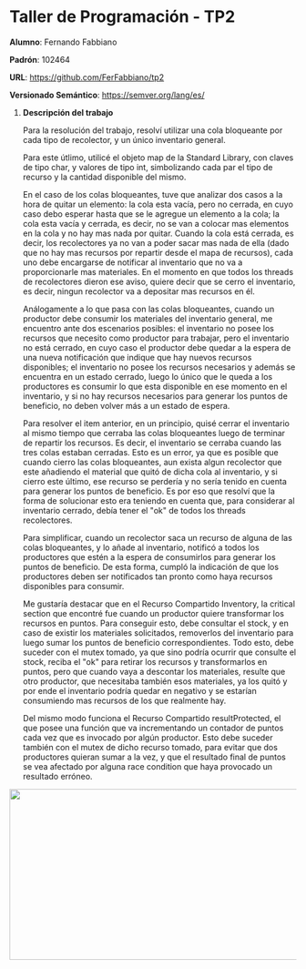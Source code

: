 # Taller de Programación - TP2

**Alumno**: Fernando Fabbiano

**Padrón**: 102464

**URL**: https://github.com/FerFabbiano/tp2

**Versionado Semántico**: https://semver.org/lang/es/

1. **Descripción del trabajo**

	Para la resolución del trabajo, resolví utilizar una cola bloqueante por cada tipo de recolector, y un único inventario general. 

	Para este útlimo, utilicé el objeto map de la Standard Library, con claves de tipo char, y valores de tipo int, simbolizando cada par el tipo de recurso y la cantidad disponible del mismo. 
	
	En el caso de los colas bloqueantes, tuve que analizar dos casos a la hora de quitar un elemento: la cola esta vacía, pero no cerrada, en cuyo caso debo esperar hasta que se le agregue un elemento a la cola; la cola esta vacía y cerrada, es decir, no se van a colocar mas elementos en la cola y no hay mas nada por quitar. Cuando la cola está cerrada, es decir, los recolectores ya no van a poder sacar mas nada de ella (dado que no hay mas recursos por repartir desde el mapa de recursos), cada uno debe encargarse de notificar al inventario que no va a proporcionarle mas materiales. En el momento en que todos los threads de recolectores dieron ese aviso, quiere decir que se cerro el inventario, es decir, ningun recolector va a depositar mas recursos en él. 
	
	Análogamente a lo que pasa con las colas bloqueantes, cuando un productor debe consumir los materiales del inventario general, me encuentro ante dos escenarios posibles: el inventario no posee los recursos que necesito como productor para trabajar, pero el inventario no está cerrado, en cuyo caso el productor debe quedar a la espera de una nueva notificación que indique que hay nuevos recursos disponibles; el inventario no posee los recursos necesarios y además se encuentra en un estado cerrado, luego lo único que le queda a los productores es consumir lo que esta disponible en ese momento en el inventario, y si no hay recursos necesarios para generar los puntos de beneficio, no deben volver más a un estado de espera.
	
	Para resolver el item anterior, en un principio, quisé cerrar el inventario al mismo tiempo que cerraba las colas bloqueantes luego de terminar de repartir los recursos. Es decir, el inventario se cerraba cuando las tres colas estaban cerradas. Esto es un error, ya que es posible que cuando cierro las colas bloqueantes, aun exista algun recolector que este añadiendo el material que quitó de dicha cola al inventario, y si cierro este último, ese recurso se perdería y no sería tenido en cuenta para generar los puntos de beneficio. Es por eso que resolví que la forma de solucionar esto era teniendo en cuenta que, para considerar al inventario cerrado, debía tener el "ok" de todos los threads recolectores. 
	
	Para simplificar, cuando un recolector saca un recurso de alguna de las colas bloqueantes, y lo añade al inventario, notificó a todos los productores que estén a la espera de consumirlos para generar los puntos de beneficio. De esta forma, cumpló la indicación de que los productores deben ser notificados tan pronto como haya recursos disponibles para consumir. 

	Me gustaría destacar que en el Recurso Compartido Inventory, la critical section que encontré fue cuando un productor quiere transformar los recursos en puntos. Para conseguir esto, debe consultar el stock, y en caso de existir los materiales solicitados, removerlos del inventario para luego sumar los puntos de beneficio correspondientes. Todo esto, debe suceder con el mutex tomado, ya que sino podría ocurrir que consulte el stock, reciba el "ok" para retirar los recursos y transformarlos en puntos, pero que cuando vaya a descontar los materiales, resulte que otro productor, que necesitaba también esos materiales, ya los quitó y por ende el inventario podría quedar en negativo y se estarían consumiendo mas recursos de los que realmente hay. 

	Del mismo modo funciona el Recurso Compartido resultProtected, el que posee una función que va incrementando un contador de puntos cada vez que es invocado por algún productor. Esto debe suceder también con el mutex de dicho recurso tomado, para evitar que dos productores quieran sumar a la vez, y que el resultado final de puntos se vea afectado por alguna race condition que haya provocado un resultado erróneo. 

<p align="center">
<img src="https://user-images.githubusercontent.com/38590805/82076622-83ef5000-96b4-11ea-8939-a6c5d10534b5.png" 			width=900 height=300>

